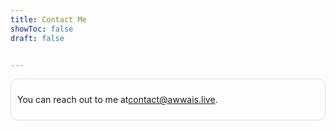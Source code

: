 ```yaml
---
title: Contact Me
showToc: false
draft: false


---
```

<div style="border: 1px groove #ddd; padding: 10px; border-radius: 10px;">
  <p>You can reach out to me at<a href="mailto:contact@awwais.live" target="_blank" rel="noopener noreferrer" rel=noopener>contact@awwais.live</a>.</p>
  
</div>

